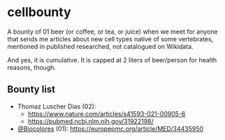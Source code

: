 # cellbounty
A bounty of 01 beer (or coffee, or tea, or juice) when we meet for anyone that sends me articles about new cell types native of some vertebrates, mentioned in published researched, not catalogued on Wikidata. 

And yes, it is cumulative. It is capped at 2 liters of beer/person for health reasons, though.

## Bounty list

- Thomaz Luscher Dias (02):
  - <https://www.nature.com/articles/s41593-021-00905-6>
  - <https://pubmed.ncbi.nlm.nih.gov/31922198/>
- [@Biocolores](https://twitter.com/Biocolores) (01): <https://europepmc.org/article/MED/34435950>
